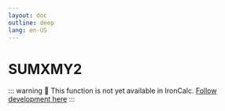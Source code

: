 ```yaml
---
layout: doc
outline: deep
lang: en-US
---
```


# SUMXMY2

::: warning
🚧 This function is not yet available in IronCalc.
[Follow development here](https://github.com/ironcalc/IronCalc/labels/Functions)
:::